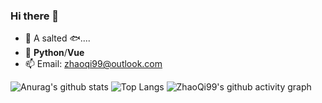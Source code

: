 ### Hi there 👋

- 🔭  A salted 🐟....
- 🌱 **Python**/**Vue**
- 📫 Email: [zhaoqi99@outlook.com](mailto:zhaoqi99@outlook.com)

![Anurag's github stats](https://github-readme-stats.vercel.app/api?username=zhaoqi99&show_icons=true&count_private=true&theme=buefy)
![Top Langs](https://github-readme-stats.vercel.app/api/top-langs/?username=zhaoqi99&layout=compact&theme=buefy)
![ZhaoQi99's github activity graph](https://activity-graph.herokuapp.com/graph?username=ZhaoQi99&theme=redical)
